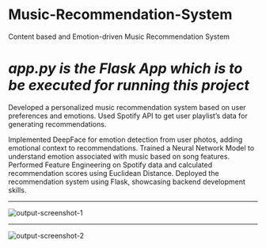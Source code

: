 # Music-Recommendation-System
Content based and Emotion-driven Music Recommendation System

# ***app.py is the Flask App which is to be executed for running this project***

Developed a personalized music recommendation system based on user preferences and emotions. Used Spotify API to get user playlist’s data for generating recommendations. 

Implemented DeepFace for emotion detection from user photos, adding emotional context to recommendations. Trained a Neural Network Model to understand emotion associated with music based on song features. Performed Feature Engineering on Spotify data and calculated recommendation scores using Euclidean Distance. Deployed the recommendation system using Flask, showcasing backend development skills.

----------------------------------------------------------------------------------------------

![output-screenshot-1](https://github.com/ShreyashThengne/Content-based-and-Emotion-driven-Music-Recommendation-System/assets/105958364/1ec91a7f-4591-42c9-a6ae-466446c4fe5b)

----------------------------------------------------------------------------------------------

![output-screenshot-2](https://github.com/ShreyashThengne/Content-based-and-Emotion-driven-Music-Recommendation-System/assets/105958364/2f57e13b-5af9-4298-84cc-27b4c196118f)

